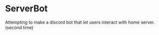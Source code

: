 # ServerBot
Attempting to make a discord bot that let users interact with home server. (second time)
